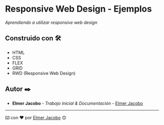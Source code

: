 # Responsive Web Design - Ejemplos

_Aprendiendo a utilizar responsive web design_

## Construido con 🛠️

* HTML
* CSS
* FLEX
* GRID
* RWD (Responsive Web Design)

## Autor ✒️

* **Elmer Jacobo** - *Trabajo Inicial & Documentación* - [Elmer Jacobo](https://www.facebook.com/elmer.jacobo.5832)


---
⌨️ con ❤️ por [Elmer Jacobo](https://github.com/elmerjacobo97) 😊
